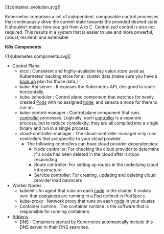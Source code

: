 ![[container_evolution.svg]]

Kubernetes comprises a set of independent, composable control processes that continuously drive the current state towards the provided desired state. It shouldn't matter how you get from A to C. Centralized control is also not required. This results in a system that is easier to use and more powerful, robust, resilient, and extensible.

**K8s Components**

![[Kubernetes components.svg]]
* Control Plane
	* etcd : Consistent and highly-available key value store used as Kubernetes' backing store for all cluster data.(make sure you have a [back up](https://kubernetes.io/docs/tasks/administer-cluster/configure-upgrade-etcd/#backing-up-an-etcd-cluster) plan for those data.)
	* kube-Api server : It exposes the Kubernetes API, designed to scale horizontally. 
	* kube-scheduler : Control plane component that watches for newly created [Pods](https://kubernetes.io/docs/concepts/workloads/pods/) with no assigned [node](https://kubernetes.io/docs/concepts/architecture/nodes/), and selects a node for them to run on.
	* kube-control-manager : Control plane component that runs [controller](https://kubernetes.io/docs/concepts/architecture/controller/) processes. Logically, each [controller](https://kubernetes.io/docs/concepts/architecture/controller/) is a separate process, but to reduce complexity, they are all compiled into a single binary and run in a single process.
	* cloud-controller-manager : The cloud-controller-manager only runs controllers that are specific to your cloud provider.
		* The following controllers can have cloud provider dependencies:
			* Node controller: For checking the cloud provider to determine if a node has been deleted in the cloud after it stops responding
			* Route controller: For setting up routes in the underlying cloud infrastructure
			* Service controller: For creating, updating and deleting cloud provider load balancers
* Worker Nodes
	*  kubelet : An agent that runs on each [node](https://kubernetes.io/docs/concepts/architecture/nodes/) in the cluster. It makes sure that [containers](https://kubernetes.io/docs/concepts/containers/) are running in a [Pod](https://kubernetes.io/docs/concepts/workloads/pods/) defined in PodSpecs.
	*  kube-proxy : Network proxy that runs on each [node](https://kubernetes.io/docs/concepts/architecture/nodes/) in your cluster.
	* Container runtime :  The container runtime is the software that is responsible for running containers.
*  [Addons](https://kubernetes.io/docs/concepts/overview/components/#addons)
	* [DNS](https://kubernetes.io/docs/concepts/overview/components/#dns) : Containers started by Kubernetes automatically include this DNS server in their DNS searches.